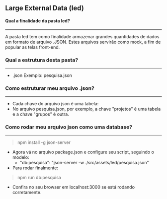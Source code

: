 ## Large External Data (led)

#### Qual a finalidade da pasta led?
----
A pasta led tem como finalidade armazenar grandes quantidades de dados em formato de arquivo .JSON.
Estes arquivos servirão como mock, a fim de popular as telas front-end.

### Qual a estrutura desta pasta?
----
* <nome-do-modulo>.json
Exemplo: pesquisa.json

### Como estruturar meu arquivo .json?
----
* Cada chave do arquivo json é uma tabela:
* No arquivo pesquisa.json, por exemplo, a chave "projetos" é uma tabela e a chave "grupos" é outra.

### Como rodar meu arquivo json como uma database?
----
> npm install -g json-server
* Agora vá no arquivo package.json e configure seu script, seguindo o modelo:
  * "db:pesquisa": "json-server -w ./src/assets/led/pesquisa.json"
* Para rodar finalmente:
> npm run db:pesquisa
* Confira no seu browser em localhost:3000 se está rodando corretamente.